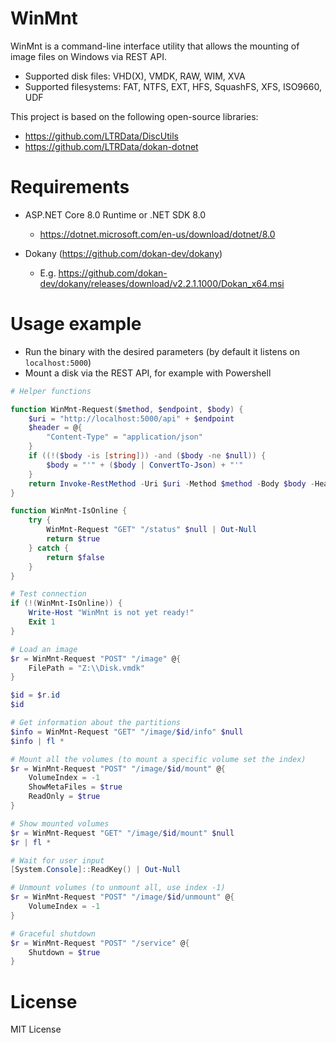 # WinMnt

WinMnt is a command-line interface utility that allows the mounting of image files on Windows via REST API.

- Supported disk files: VHD(X), VMDK, RAW, WIM, XVA
- Supported filesystems: FAT, NTFS, EXT, HFS, SquashFS, XFS, ISO9660, UDF

This project is based on the following open-source libraries:

- https://github.com/LTRData/DiscUtils
- https://github.com/LTRData/dokan-dotnet

# Requirements

- ASP.NET Core 8.0 Runtime or .NET SDK 8.0
	- https://dotnet.microsoft.com/en-us/download/dotnet/8.0

- Dokany (https://github.com/dokan-dev/dokany)
	- E.g. https://github.com/dokan-dev/dokany/releases/download/v2.2.1.1000/Dokan_x64.msi

# Usage example

- Run the binary with the desired parameters (by default it listens on `localhost:5000`)
- Mount a disk via the REST API, for example with Powershell

```powershell
# Helper functions

function WinMnt-Request($method, $endpoint, $body) {
	$uri = "http://localhost:5000/api" + $endpoint
	$header = @{
		"Content-Type" = "application/json"
	}
	if ((!($body -is [string])) -and ($body -ne $null)) {
		$body = "'" + ($body | ConvertTo-Json) + "'"
	}
	return Invoke-RestMethod -Uri $uri -Method $method -Body $body -Headers $header
}

function WinMnt-IsOnline {
	try {
		WinMnt-Request "GET" "/status" $null | Out-Null
		return $true
	} catch {
		return $false
	}
}

# Test connection
if (!(WinMnt-IsOnline)) {
	Write-Host "WinMnt is not yet ready!"
	Exit 1
}

# Load an image
$r = WinMnt-Request "POST" "/image" @{
	FilePath = "Z:\\Disk.vmdk"
}

$id = $r.id
$id

# Get information about the partitions
$info = WinMnt-Request "GET" "/image/$id/info" $null
$info | fl *

# Mount all the volumes (to mount a specific volume set the index)
$r = WinMnt-Request "POST" "/image/$id/mount" @{
	VolumeIndex = -1
	ShowMetaFiles = $true
	ReadOnly = $true
}

# Show mounted volumes
$r = WinMnt-Request "GET" "/image/$id/mount" $null
$r | fl *

# Wait for user input
[System.Console]::ReadKey() | Out-Null

# Unmount volumes (to unmount all, use index -1)
$r = WinMnt-Request "POST" "/image/$id/unmount" @{
	VolumeIndex = -1
}

# Graceful shutdown
$r = WinMnt-Request "POST" "/service" @{
	Shutdown = $true
}
```

# License

MIT License
